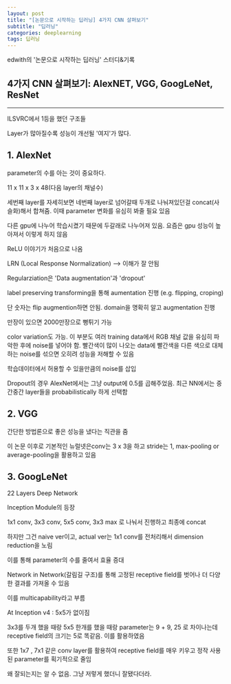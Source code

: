 ```yaml
---
layout: post
title: "[논문으로 시작하는 딥러닝] 4가지 CNN 살펴보기"
subtitle: "딥러닝"
categories: deeplearning
tags: 딥러닝
---
```


edwith의 '논문으로 시작하는 딥러닝' 스터디&기록

## 4가지 CNN 살펴보기: AlexNET, VGG, GoogLeNet, ResNet
---
ILSVRC에서 1등을 했던 구조들

Layer가 많아질수록 성능이 개선될 '여지'가 많다.

## 1. AlexNet
parameter의 수를 아는 것이 중요하다.

11 x  11 x 3 x 48(다음 layer의 채널수)

세번째 layer를 자세히보면 네번째 layer로 넘어갈때 두개로 나눠져있던걸 concat(사슬화)해서 합쳐줌. 이때 parameter 변화를 유심히 봐줄 필요 있음

다른 gpu에 나누어 학습시켰기 때문에 두갈래로 나누어져 있음. 요즘은 gpu 성능이 높아져서 이렇게 하지 않음

ReLU 이야기가 처음으로 나옴

LRN (Local Response Normalization) --> 이해가 잘 안됨

Regularziation은 'Data augmentation'과 'dropout'

label preserving transforming을 통해 aumentation 진행 (e.g. flipping, croping)

단 숫자는 flip augmention하면 안됨. domain을 명확히 알고 augmentation 진행

만장이 있으면 2000만장으로 뻥튀기 가능

color variation도 가능. 이 부분도 여러 training data에서 RGB 채널 값을 유심히 파악한 후에 noise를 넣어야 함. 빨간색이 많이 나오는 data에 빨간색을 다른 색으로 대체하는 noise를 섞으면 오히려 성능을 저해할 수 있음

학습데이터에서 허용할 수 있을만큼의 noise를 삽입

Dropout의 경우 AlexNet에서는 그냥 output에 0.5를 곱해주었음. 최근 NN에서는 중간중간 layer들을 probabilistically 하게 선택함

## 2. VGG
간단한 방법론으로 좋은 성능을 냈다는 직관을 줌

이 논문 이후로 기본적인 뉴럴넷은conv는 3 x 3을 하고 stride는 1, max-pooling or average-pooling을 활용하고 있음

## 3. GoogLeNet
22 Layers Deep Network

Inception Module의 등장

1x1 conv, 3x3 conv, 5x5 conv, 3x3 max 로 나눠서 진행하고 최종에 concat

하지만 그건 naive ver이고, actual ver는 1x1 conv를 전처리해서 dimension reduction을 노림

이를 통해 parameter의 수를 줄여서 효율 증대

Network in Network(갈림길 구조)를 통해 고정된 receptive field를 벗어나 더 다양한 결과를 가져올 수 있음

이를 multicapability라고 부름

At Inception v4 : 5x5가 없이짐

3x3를 두개 했을 때랑 5x5 한개를 했을 때랑 parameter는 9 + 9, 25 로 차이나는데 receptive field의 크기는 5로 똑같음. 이를 활용하였음

또한 1x7 , 7x1 같은 conv layer를 활용하여 receptive field를 매우 키우고 정작 사용된 parameter를 획기적으로 줄임

왜 잘되는지는 알 수 없음. 그냥 저렇게 했더니 잘됐다더라.